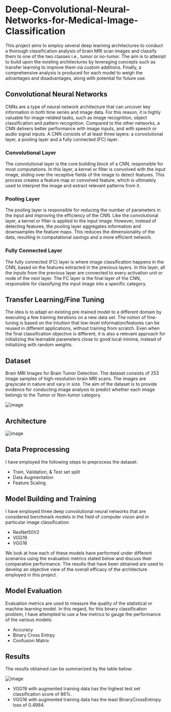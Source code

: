# Deep-Convolutional-Neural-Networks-for-Medical-Image-Classification

This project aims to employ several deep learning architectures to conduct a thorough classification analysis of brain MRI scan images and classify them to one of the two classes i.e., tumor or no-tumor. The aim is to attempt to build upon the existing architectures by leveraging concepts such as transfer learning to improve them via custom additions. Finally, a comprehensive analysis is produced for each model to weigh the advantages and disadvantages, along with potential for future use.

## Convolutional Neural Networks
CNNs are a type of neural network architecture that can uncover key information in both time series and image data. For this reason, it is highly valuable for image-related tasks, such as image recognition, object classification and pattern recognition. Compared to the other networks, a CNN delivers better performance with image inputs, and with speech or audio signal inputs. A CNN consists of at least three layers: a convolutional layer, a pooling layer and a fully connected (FC) layer.

### Convolutional Layer

The convolutional layer is the core building block of a CNN, responsible for most computations. In this layer, a kernel or filter is convolved with the input image, sliding over the receptive fields of the image to detect features. This process creates a feature map or convolved feature, which is ultimately used to interpret the image and extract relevant patterns from it.

### Pooling Layer

The pooling layer is responsible for reducing the number of parameters in the input and improving the efficiency of the CNN. Like the convolutional layer, a kernel or filter is applied to the input image. However, instead of detecting features, the pooling layer aggregates information and downsamples the feature maps. This reduces the dimensionality of the data, resulting in computational savings and a more efficient network.

### Fully Connected Layer

The fully connected (FC) layer is where image classification happens in the CNN, based on the features extracted in the previous layers. In this layer, all the inputs from the previous layer are connected to every activation unit or node of the next layer. The FC layer is the final layer of the CNN, responsible for classifying the input image into a specific category.

## Transfer Learning/Fine Tuning

The idea is to adapt an existing pre-trained model to a different domain by executing a few training iterations on a new data set. The notion of fine-tuning is based on the intuition that low-level information/features can be reused in different applications, without training from scratch. Even when the final classification objective is different, it is also a relevant approach for initializing the learnable parameters close to good local minima, instead of initializing with random weights.

## Dataset

Brain MRI Images for Brain Tumor Detection. The dataset consists of 253 image samples of high-resolution brain MRI scans. The images are grayscale in nature and vary in size. The aim of the dataset is to provide evidence for conducting image analysis to predict whether each image belongs to the Tumor or Non-tumor category.

![image](https://github.com/HassanMahmoodKhan/Deep-Convolutional-Neural-Networks-for-Medical-Image-Classification/assets/97694796/9d18efa6-9c7e-4e80-87e4-e3eeb7d06508)

## Architecture

![image](https://github.com/HassanMahmoodKhan/Deep-Convolutional-Neural-Networks-for-Medical-Image-Classification/assets/97694796/214948ac-f73b-4a27-822b-aefd78f0fd6c)

## Data Preprocessing

I have employed the following steps to preprocess the dataset:
- Train, Validation, & Test set split
- Data Augmentation
- Feature Scaling

## Model Building and Training

I have employed three deep convolutional neural networks that are considered benchmark models in the field of computer vision and in particular image classification:
- ResNet50V2
- VGG19
- VGG16

We look at how each of these models have performed under different scenarios using the evaluation metrics stated below and discuss their comparative performance. The results that have been obtained are used to develop an objective view of the overall efficacy of the architecture employed in this project.

## Model Evaluation

Evaluation metrics are used to measure the quality of the statistical or machine learning model. In this regard, for this binary classification problem, I have attempted to use a few metrics to gauge the performance of the various models:
- Accuracy
- Binary Cross Entrpy
- Confusion Matrix

## Results

The results obtained can be summarized by the table below:

![image](https://github.com/HassanMahmoodKhan/Deep-Convolutional-Neural-Networks-for-Medical-Image-Classification/assets/97694796/4a70ee7c-90e6-4bc3-95f2-d9788256e7c2)

- VGG19 with augmented training data has the highest test set classification score of 86%.
- VGG16 with augmented training data has the least BinaryCrossEntropy loss of 0.4984.

